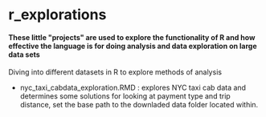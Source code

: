 # r_explorations

#### These little "projects" are used to explore the functionality of R and how effective the language is for doing analysis and data exploration on large data sets

Diving into different datasets in R to explore methods of analysis
- nyc_taxi_cabdata_exploration.RMD : explores NYC taxi cab data and determines some solutions for looking at payment type and trip distance, set the base path to the downladed data folder located within.



